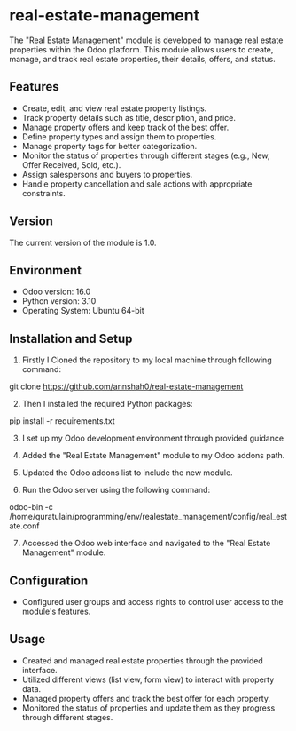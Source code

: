 # real-estate-management
The "Real Estate Management" module is developed to manage real estate properties within the Odoo platform. This module allows users to create, manage, and track real estate properties, their details, offers, and status.

## Features

- Create, edit, and view real estate property listings.
- Track property details such as title, description, and price.
- Manage property offers and keep track of the best offer.
- Define property types and assign them to properties.
- Manage property tags for better categorization.
- Monitor the status of properties through different stages (e.g., New, Offer Received, Sold, etc.).
- Assign salespersons and buyers to properties.
- Handle property cancellation and sale actions with appropriate constraints.

## Version

The current version of the module is 1.0.

## Environment

- Odoo version: 16.0
- Python version: 3.10
- Operating System: Ubuntu 64-bit

## Installation and Setup

1. Firstly I Cloned the repository to my local machine through following command:

git clone https://github.com/annshah0/real-estate-management

2. Then I installed the required Python packages:

pip install -r requirements.txt

3. I set up my Odoo development environment through provided guidance

4. Added the "Real Estate Management" module to my Odoo addons path.

5. Updated the Odoo addons list to include the new module.

6. Run the Odoo server using the following command:

odoo-bin -c /home/quratulain/programming/env/realestate_management/config/real_estate.conf 

7. Accessed the Odoo web interface and navigated to the "Real Estate Management" module.

## Configuration

- Configured user groups and access rights to control user access to the module's features.

## Usage

- Created and managed real estate properties through the provided interface.
- Utilized different views (list view, form view) to interact with property data.
- Managed property offers and track the best offer for each property.
- Monitored the status of properties and update them as they progress through different stages.
